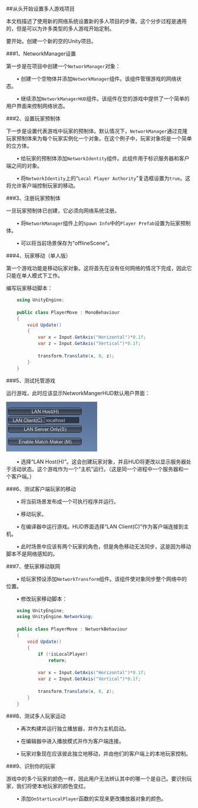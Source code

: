 ##从头开始设置多人游戏项目

本文档描述了使用新的网络系统设置新的多人项目的步骤。这个分步过程是通用的，但是可以为许多类型的多人游戏开始定制。

要开始，创建一个新的空的Unity项目。

###1、NetworkManager设置

第一步是在项目中创建一个`NetworkManager`对象：

&emsp;&emsp;• 创建一个空物体并添加`NetworkManager`组件。该组件管理游戏的网络状态。

&emsp;&emsp;• 继续添加`NetworkManagerHUD`组件。该组件在您的游戏中提供了一个简单的用户界面来控制网络状态。


###2、设置玩家预制体

下一步是设置代表游戏中玩家的预制体。默认情况下，`NetworkManager`通过克隆玩家预制体来为每个玩家实例化一个对象。在这个例子中，玩家对象将是一个简单的立方体。

&emsp;&emsp;• 给玩家的预制体添加`NetworkIdentity`组件。此组件用于标识服务器和客户端之间的对象。

&emsp;&emsp;• 将`NetworkIdentity`上的“`Local Player Authority`”复选框设置为`true`。这将允许客户端控制玩家的移动。

###3、注册玩家预制体

一旦玩家预制体已创建，它必须向网络系统注册。

&emsp;&emsp;• 将`NetworkManager`组件上的`Spawn Info`中的`Player Prefab`设置为玩家预制体。


&emsp;&emsp;• 可以将当前场景保存为“offlineScene”。


###4、玩家移动（单人版）


第一个游戏功能是移动玩家对象。这将首先在没有任何网络的情况下完成，因此它只能在单人模式下工作。

编写玩家移动脚本：

```csharp
    using UnityEngine;
    
    public class PlayerMove : MonoBehaviour
    {
        void Update()
        {
            var x = Input.GetAxis("Horizontal")*0.1f;
            var z = Input.GetAxis("Vertical")*0.1f;
    
            transform.Translate(x, 0, z);
        }
    }
```

###5、测试托管游戏

运行游戏，此时应该显示NetworkMangerHUD默认用户界面：

![](/assets/LocalConnectionCallBack.png)

&emsp;&emsp;• 选择“LAN Host(H)”。这会创建玩家对象，并且HUD将更改以显示服务器处于活动状态。这个游戏作为一个“主机”运行。（这是同一个进程中一个服务器和一个客户端。）


###6、测试客户端玩家的移动

&emsp;&emsp;• 将当前场景发布成一个可执行程序并运行。

&emsp;&emsp;• 移动玩家。

&emsp;&emsp;• 在编译器中运行游戏。HUD界面选择“LAN Client(C)”作为客户端连接到主机。

&emsp;&emsp;• 此时场景中应该有两个玩家的角色，但是角色移动无法同步，这是因为移动脚本不是网络感知的。


###7、使玩家移动联网

&emsp;&emsp;• 给玩家预设添加`NetworkTransform`组件。该组件使对象同步整个网络中的位置。

&emsp;&emsp;• 修改玩家移动脚本：

```csharp
    using UnityEngine;
    using UnityEngine.Networking;
    
    public class PlayerMove : NetworkBehaviour
    {
        void Update()
        {
            if (!isLocalPlayer)
                return;
    
            var x = Input.GetAxis("Horizontal")*0.1f;
            var z = Input.GetAxis("Vertical")*0.1f;
    
            transform.Translate(x, 0, z);
        }
    }
```

###8、测试多人玩家运动

&emsp;&emsp;• 再次构建并运行独立播放器，并作为主机启动。

&emsp;&emsp;• 在编辑器中进入播放模式并作为客户端连接。

&emsp;&emsp;• 玩家对象现在应该彼此独立地移动，并由他们的客户端上的本地玩家控制。


###9、识别你的玩家

游戏中的多个玩家的颜色一样，因此用户无法辨认其中的哪一个是自己。要识别玩家，我们将使本地玩家的颜色变红。

&emsp;&emsp;• 添加`OnStartLocalPlayer`函数的实现来更改播放器对象的颜色。







